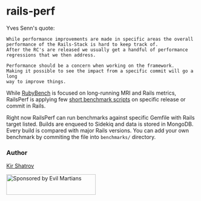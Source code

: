 # rails-perf

Yves Senn's quote:

    While performance improvements are made in specific areas the overall
    performance of the Rails-Stack is hard to keep track of.
    After the RC's are released we usually get a handful of performance
    regressions that we then address.

    Performance should be a concern when working on the framework.
    Making it possible to see the impact from a specific commit will go a long
    way to improve things.

While [RubyBench](https://rubybench.org) is focused on long-running MRI and Rails metrics, RailsPerf is applying few [short benchmark scripts](https://github.com/kirs/rails-perf/tree/master/benchmarks) on specific release or commit in Rails.

Right now RailsPerf can run benchmarks against specific Gemfile with Rails target listed.
Builds are enqueed to Sidekiq and data is stored in MongoDB.
Every build is compared with major Rails versions.
You can add your own benchmark by commiting the file into `benchmarks/` directory.

### Author

[Kir Shatrov](https://github.com/kirs)

<a href="https://evilmartians.com/">
<img src="https://evilmartians.com/badges/sponsored-by-evil-martians.svg" alt="Sponsored by Evil Martians" width="236" height="54"></a>
